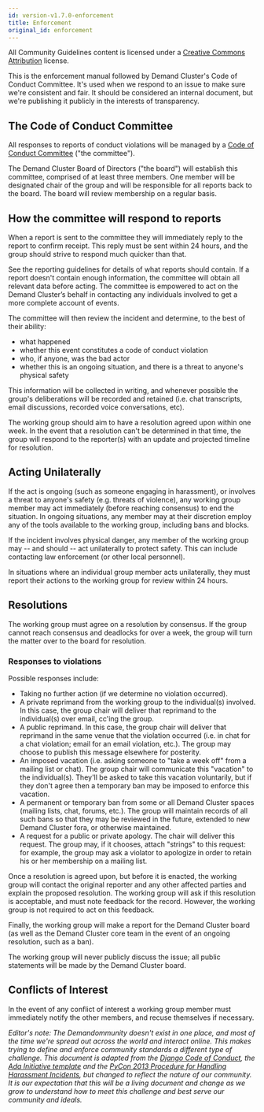 ```yaml
---
id: version-v1.7.0-enforcement
title: Enforcement
original_id: enforcement
---
```

    
All Community Guidelines content is licensed under a [Creative Commons Attribution](https://creativecommons.org/licenses/by/3.0/) license.

This is the enforcement manual followed by Demand Cluster's Code of Conduct Committee. It's used when we respond to an issue to make sure we're consistent and fair. It should be considered an internal document, but we're publishing it publicly in the interests of transparency.

## The Code of Conduct Committee

All responses to reports of conduct violations will be managed by a [Code of Conduct Committee](code-of-conduct-committee.md) ("the committee").

The Demand Cluster Board of Directors ("the board") will establish this committee, comprised of at least three members. One member will be designated chair of the group and will be responsible for all reports back to the board. The board will review membership on a regular basis.

## How the committee will respond to reports

When a report is sent to the committee they will immediately reply to the report to confirm receipt. This reply must be sent within 24 hours, and the group should strive to respond much quicker than that.

See the reporting guidelines for details of what reports should contain. If a report doesn't contain enough information, the committee will obtain all relevant data before acting. The committee is empowered to act on the Demand Cluster’s behalf in contacting any individuals involved to get a more complete account of events.

The committee will then review the incident and determine, to the best of their ability:

- what happened
- whether this event constitutes a code of conduct violation
- who, if anyone, was the bad actor
- whether this is an ongoing situation, and there is a threat to anyone's physical safety

This information will be collected in writing, and whenever possible the group's deliberations will be recorded and retained (i.e. chat transcripts, email discussions, recorded voice conversations, etc).

The working group should aim to have a resolution agreed upon within one week. In the event that a resolution can't be determined in that time, the group will respond to the reporter(s) with an update and projected timeline for resolution.

## Acting Unilaterally

If the act is ongoing (such as someone engaging in harassment), or involves a threat to anyone's safety (e.g. threats of violence), any working group member may act immediately (before reaching consensus) to end the situation. In ongoing situations, any member may at their discretion employ any of the tools available to the working group, including bans and blocks.

If the incident involves physical danger, any member of the working group may -- and should -- act unilaterally to protect safety. This can include contacting law enforcement (or other local personnel).

In situations where an individual group member acts unilaterally, they must report their actions to the working group for review within 24 hours.

## Resolutions

The working group must agree on a resolution by consensus. If the group cannot reach consensus and deadlocks for over a week, the group will turn the matter over to the board for resolution.

### Responses to violations

Possible responses include:

- Taking no further action (if we determine no violation occurred).
- A private reprimand from the working group to the individual(s) involved. In this case, the group chair will deliver that reprimand to the individual(s) over email, cc'ing the group.
- A public reprimand. In this case, the group chair will deliver that reprimand in the same venue that the violation occurred (i.e. in chat for a chat violation; email for an email violation, etc.). The group may choose to publish this message elsewhere for posterity.
- An imposed vacation (i.e. asking someone to "take a week off" from a mailing list or chat). The group chair will communicate this "vacation" to the individual(s). They'll be asked to take this vacation voluntarily, but if they don't agree then a temporary ban may be imposed to enforce this vacation.
- A permanent or temporary ban from some or all Demand Cluster spaces (mailing lists, chat, forums, etc.). The group will maintain records of all such bans so that they may be reviewed in the future, extended to new Demand Cluster fora, or otherwise maintained.
- A request for a public or private apology. The chair will deliver this request. The group may, if it chooses, attach "strings" to this request: for example, the group may ask a violator to apologize in order to retain his or her membership on a mailing list.

Once a resolution is agreed upon, but before it is enacted, the working group will contact the original reporter and any other affected parties and explain the proposed resolution. The working group will ask if this resolution is acceptable, and must note feedback for the record. However, the working group is not required to act on this feedback.

Finally, the working group will make a report for the Demand Cluster board (as well as the Demand Cluster core team in the event of an ongoing resolution, such as a ban).

The working group will never publicly discuss the issue; all public statements will be made by the Demand Cluster board.

## Conflicts of Interest

In the event of any conflict of interest a working group member must immediately notify the other members, and recuse themselves if necessary.

_Editor's note: The Demandommunity doesn't exist in one place, and most of the time we're spread out across the world and interact online. This makes trying to define and enforce community standards a different type of challenge. This document is adapted from the [Django Code of Conduct](https://www.djangoproject.com/conduct/), the [Ada Initiative template](http://geekfeminism.wikia.com/wiki/Conference_anti-harassment/Responding_to_reports) and the [PyCon 2013 Procedure for Handling Harassment Incidents](https://us.pycon.org/2013/about/code-of-conduct/harassment-incidents/), but changed to reflect the nature of our community. It is our expectation that this will be a living document and change as we grow to understand how to meet this challenge and best serve our community and ideals._
